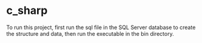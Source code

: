 # c_sharp
To run this project, first run the sql file in the SQL Server database to create the structure and data, then run the executable in the bin directory.
